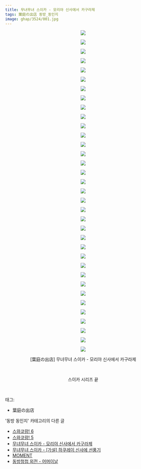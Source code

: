 ```yaml
---
title: 무녀무녀 스이카 - 모리야 신사에서 카구라제
tags: 葉庭の出店 동방_동인지
image: ghap/3524/001.jpg
---
```

<div class="article">
<p style="text-align: center; clear: none; float: none;"><img src="{{ site.nasurl }}/ghap/3524/001.jpg"/></p>
<p style="text-align: center; clear: none; float: none;"><img src="{{ site.nasurl }}/ghap/3524/002.jpg"/></p>
<p style="text-align: center; clear: none; float: none;"><img src="{{ site.nasurl }}/ghap/3524/003.jpg"/></p>
<p style="text-align: center; clear: none; float: none;"><img src="{{ site.nasurl }}/ghap/3524/004.jpg"/></p>
<p style="text-align: center; clear: none; float: none;"><img src="{{ site.nasurl }}/ghap/3524/005.jpg"/></p>
<p style="text-align: center; clear: none; float: none;"><img src="{{ site.nasurl }}/ghap/3524/006.jpg"/></p>
<p style="text-align: center; clear: none; float: none;"><img src="{{ site.nasurl }}/ghap/3524/007.jpg"/></p>
<p style="text-align: center; clear: none; float: none;"><img src="{{ site.nasurl }}/ghap/3524/008.jpg"/></p>
<p style="text-align: center; clear: none; float: none;"><img src="{{ site.nasurl }}/ghap/3524/009.jpg"/></p>
<p style="text-align: center; clear: none; float: none;"><img src="{{ site.nasurl }}/ghap/3524/010.jpg"/></p>
<p style="text-align: center; clear: none; float: none;"><img src="{{ site.nasurl }}/ghap/3524/011.jpg"/></p>
<p style="text-align: center; clear: none; float: none;"><img src="{{ site.nasurl }}/ghap/3524/012.jpg"/></p>
<p style="text-align: center; clear: none; float: none;"><img src="{{ site.nasurl }}/ghap/3524/013.jpg"/></p>
<p style="text-align: center; clear: none; float: none;"><img src="{{ site.nasurl }}/ghap/3524/014.jpg"/></p>
<p style="text-align: center; clear: none; float: none;"><img src="{{ site.nasurl }}/ghap/3524/015.jpg"/></p>
<p style="text-align: center; clear: none; float: none;"><img src="{{ site.nasurl }}/ghap/3524/016.jpg"/></p>
<p style="text-align: center; clear: none; float: none;"><img src="{{ site.nasurl }}/ghap/3524/017.jpg"/></p>
<p style="text-align: center; clear: none; float: none;"><img src="{{ site.nasurl }}/ghap/3524/018.jpg"/></p>
<p style="text-align: center; clear: none; float: none;"><img src="{{ site.nasurl }}/ghap/3524/019.jpg"/></p>
<p style="text-align: center; clear: none; float: none;"><img src="{{ site.nasurl }}/ghap/3524/020.jpg"/></p>
<p style="text-align: center; clear: none; float: none;"><img src="{{ site.nasurl }}/ghap/3524/021.jpg"/></p>
<p style="text-align: center; clear: none; float: none;"><img src="{{ site.nasurl }}/ghap/3524/022.jpg"/></p>
<p style="text-align: center; clear: none; float: none;"><img src="{{ site.nasurl }}/ghap/3524/023.jpg"/></p>
<p style="text-align: center; clear: none; float: none;"><img src="{{ site.nasurl }}/ghap/3524/024.jpg"/></p>
<p style="text-align: center; clear: none; float: none;"><img src="{{ site.nasurl }}/ghap/3524/025.jpg"/></p>
<p style="text-align: center; clear: none; float: none;"><img src="{{ site.nasurl }}/ghap/3524/026.jpg"/></p>
<p style="text-align: center; clear: none; float: none;"><img src="{{ site.nasurl }}/ghap/3524/027.jpg"/></p>
<p style="text-align: center; clear: none; float: none;"><img src="{{ site.nasurl }}/ghap/3524/028.jpg"/></p>
<p style="text-align: center; clear: none; float: none;"><img src="{{ site.nasurl }}/ghap/3524/029.jpg"/></p>
<p style="text-align: center; clear: none; float: none;"><img src="{{ site.nasurl }}/ghap/3524/030.jpg"/></p>
<p style="text-align: center; clear: none; float: none;"><img src="{{ site.nasurl }}/ghap/3524/031.jpg"/></p>
<p style="text-align: center; clear: none; float: none;"><img src="{{ site.nasurl }}/ghap/3524/032.jpg"/></p>
<p style="text-align: center; clear: none; float: none;"><img src="{{ site.nasurl }}/ghap/3524/033.jpg"/></p>
<p style="text-align: center; clear: none; float: none;"><img src="{{ site.nasurl }}/ghap/3524/034.jpg"/></p>
<p style="text-align: center; clear: none; float: none;"><img src="{{ site.nasurl }}/ghap/3524/035.jpg"/></p>
<p style="text-align: center; clear: none; float: none;">[葉庭の出店] 무녀무녀 스이카 - 모리야 신사에서 카구라제</p>
<p style="text-align: center; clear: none; float: none;"><br/></p>
<p style="text-align: center; clear: none; float: none;">스이카 시리즈 끝</p>
<p><br/></p>
</div><div class="tagTrail">
<p>태그: </p>
<ul>
<li>葉庭の出店</li>
</ul>
</div><div class="another">
<p>'동방 동인지' 카테고리의 다른 글</p>
<ul>
<li><a href="/2017-07-11-ghap_3526">스와코랑! 6</a></li>
<li><a href="/2017-07-11-ghap_3525">스와코랑! 5</a></li>
<li><a href="/2017-07-11-ghap_3524">무녀무녀 스이카 - 모리야 신사에서 카구라제</a></li>
<li><a href="/2017-07-11-ghap_3523">무녀무녀 스이카 - [가설] 하쿠레이 신사에 선풍기</a></li>
<li><a href="/2017-07-11-ghap_3522">MOMENT</a></li>
<li><a href="/2017-07-07-ghap_3521">동방청첩 외전 - 어머이날</a></li>
</ul>
</div><div class="cb_module cb_fluid">
<div class="cb_wrt cb_profile">
</div><!-- commentList close -->
</div>